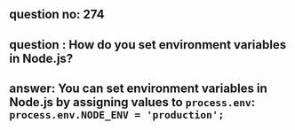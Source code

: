 
      
## question no: 274

## question : How do you set environment variables in Node.js?

## answer: You can set environment variables in Node.js by assigning values to `process.env`: `process.env.NODE_ENV = 'production';`
      